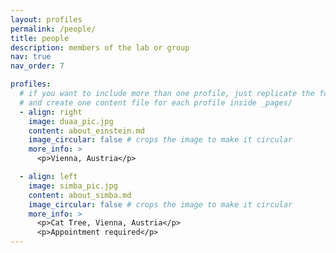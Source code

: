 ```yaml
---
layout: profiles
permalink: /people/
title: people
description: members of the lab or group
nav: true
nav_order: 7

profiles:
  # if you want to include more than one profile, just replicate the following block
  # and create one content file for each profile inside _pages/
  - align: right
    image: duaa_pic.jpg
    content: about_einstein.md
    image_circular: false # crops the image to make it circular
    more_info: >
      <p>Vienna, Austria</p>

  - align: left
    image: simba_pic.jpg
    content: about_simba.md
    image_circular: false # crops the image to make it circular
    more_info: >
      <p>Cat Tree, Vienna, Austria</p>
      <p>Appointment required</p>
---
```

